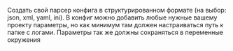 Создать свой парсер конфига в структурированном формате (на выбор: json, xml, yaml, ini). В конфиг можно добавить любые нужные вашему проекту параметры, но как минимум там должен настраиваться путь к папке с логами. Параметры так же должны сохраняться в переменные окружения